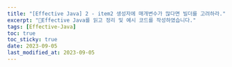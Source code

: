 ```yaml
---
title: "[Effective Java] 2 - item2 생성자에 매개변수가 많다면 빌더를 고려하라."
excerpt: "Effective Java를 읽고 정리 및 예시 코드를 작성하였습니다."
tags: [Effective-Java]
toc: true
toc_sticky: true
date: 2023-09-05
last_modified_at: 2023-09-05
---
```



